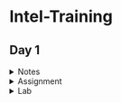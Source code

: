 # **Intel-Training** 
## **Day 1**
<details><summary> Notes </summary>

### **Notes- Fundamentals of VLSI Design and overview of Sand-to-Silicon**

   <details><summary> FPGA VS ASIC </summary>
 
   #### **FPGA VS ASIC**



   </details>
   </details>

<details><summary> Assignment </summary>

### **Assignment**


   </details>

<details><summary> Lab </summary>

### **Lab**

   <details><summary> Setup Labs </summary>
 
   #### Steps to enable labs:

   </details>
   </details>
